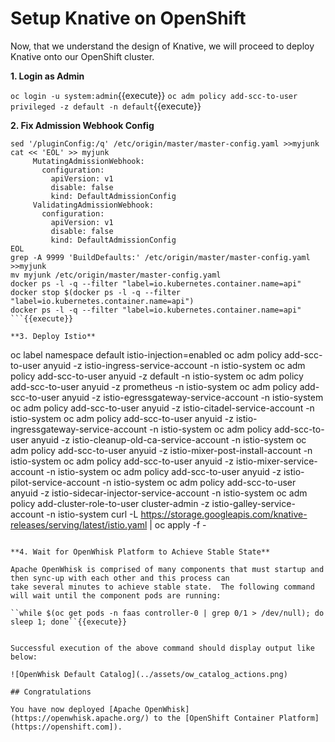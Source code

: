# Setup Knative on OpenShift

Now, that we understand the design of Knative, we will proceed to deploy Knative onto our OpenShift cluster.

**1. Login as Admin**

``oc login -u system:admin``{{execute}}
``oc adm policy add-scc-to-user privileged -z default -n default``{{execute}}

**2. Fix Admission Webhook Config**

```
sed '/pluginConfig:/q' /etc/origin/master/master-config.yaml >>myjunk
cat << 'EOL' >> myjunk
     MutatingAdmissionWebhook:
       configuration:
         apiVersion: v1
         disable: false
         kind: DefaultAdmissionConfig
     ValidatingAdmissionWebhook:
       configuration:
         apiVersion: v1
         disable: false
         kind: DefaultAdmissionConfig
EOL
grep -A 9999 'BuildDefaults:' /etc/origin/master/master-config.yaml >>myjunk
mv myjunk /etc/origin/master/master-config.yaml
docker ps -l -q --filter "label=io.kubernetes.container.name=api"
docker stop $(docker ps -l -q --filter "label=io.kubernetes.container.name=api")
docker ps -l -q --filter "label=io.kubernetes.container.name=api"
```{{execute}}

**3. Deploy Istio**

```
oc label namespace default istio-injection=enabled
oc adm policy add-scc-to-user anyuid -z istio-ingress-service-account -n istio-system
oc adm policy add-scc-to-user anyuid -z default -n istio-system
oc adm policy add-scc-to-user anyuid -z prometheus -n istio-system
oc adm policy add-scc-to-user anyuid -z istio-egressgateway-service-account -n istio-system
oc adm policy add-scc-to-user anyuid -z istio-citadel-service-account -n istio-system
oc adm policy add-scc-to-user anyuid -z istio-ingressgateway-service-account -n istio-system
oc adm policy add-scc-to-user anyuid -z istio-cleanup-old-ca-service-account -n istio-system
oc adm policy add-scc-to-user anyuid -z istio-mixer-post-install-account -n istio-system
oc adm policy add-scc-to-user anyuid -z istio-mixer-service-account -n istio-system
oc adm policy add-scc-to-user anyuid -z istio-pilot-service-account -n istio-system
oc adm policy add-scc-to-user anyuid -z istio-sidecar-injector-service-account -n istio-system
oc adm policy add-cluster-role-to-user cluster-admin -z istio-galley-service-account -n istio-system
curl -L https://storage.googleapis.com/knative-releases/serving/latest/istio.yaml | oc apply -f -
```{{execute}}

**4. Wait for OpenWhisk Platform to Achieve Stable State**

Apache OpenWhisk is comprised of many components that must startup and then sync-up with each other and this process can
take several minutes to achieve stable state.  The following command will wait until the component pods are running:

``while $(oc get pods -n faas controller-0 | grep 0/1 > /dev/null); do sleep 1; done``{{execute}}


Successful execution of the above command should display output like below:

![OpenWhisk Default Catalog](../assets/ow_catalog_actions.png)

## Congratulations

You have now deployed [Apache OpenWhisk](https://openwhisk.apache.org/) to the [OpenShift Container Platform](https://openshift.com]). 

